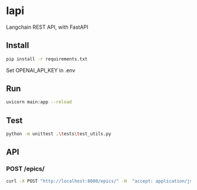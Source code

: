 # lapi
Langchain REST API, with FastAPI

## Install
```bash
pip install -r requirements.txt
```
Set OPENAI_API_KEY in .env

## Run
```bash
uvicorn main:app --reload
```

## Test
```bash
python -m unittest .\tests\test_utils.py
```

## API
### POST /epics/
```bash
curl -X POST "http://localhost:8000/epics/" -H  "accept: application/json" -H  "Content-Type: application/json" -d "[{\"description\":\"my test description\"}, \"clarifications\": []]"
```
